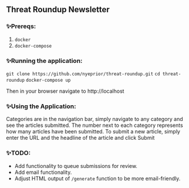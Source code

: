 ## Threat Roundup Newsletter
### ✨Prereqs:
1. `docker`
2. `docker-compose`

### ✨Running the application:
`git clone https://github.com/nyeprior/threat-roundup.git`
`cd threat-roundup`
`docker-compose up`

Then in your browser navigate to http://localhost


### ✨Using the Application:
Categories are in the navigation bar, simply navigate to any category and see the articles submitted. The number next to each category represents how many articles have been submitted.
To submit a new article, simply enter the URL and the headline of the article and click Submit

### ✨TODO:
- Add functionality to queue submissions for review.
- Add email functionality.
- Adjust HTML output of `/generate` function to be more email-friendly.
